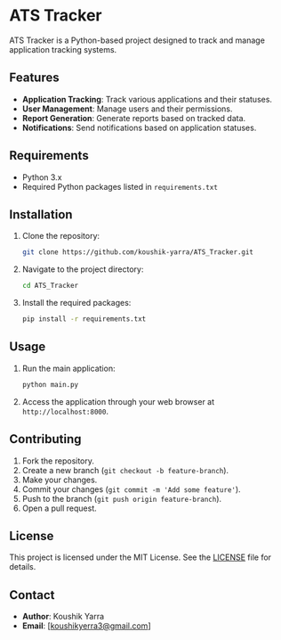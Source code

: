# ATS Tracker

ATS Tracker is a Python-based project designed to track and manage application tracking systems.

## Features

- **Application Tracking**: Track various applications and their statuses.
- **User Management**: Manage users and their permissions.
- **Report Generation**: Generate reports based on tracked data.
- **Notifications**: Send notifications based on application statuses.

## Requirements

- Python 3.x
- Required Python packages listed in `requirements.txt`

## Installation

1. Clone the repository:
    ```bash
    git clone https://github.com/koushik-yarra/ATS_Tracker.git
    ```
2. Navigate to the project directory:
    ```bash
    cd ATS_Tracker
    ```
3. Install the required packages:
    ```bash
    pip install -r requirements.txt
    ```

## Usage

1. Run the main application:
    ```bash
    python main.py
    ```
2. Access the application through your web browser at `http://localhost:8000`.

## Contributing

1. Fork the repository.
2. Create a new branch (`git checkout -b feature-branch`).
3. Make your changes.
4. Commit your changes (`git commit -m 'Add some feature'`).
5. Push to the branch (`git push origin feature-branch`).
6. Open a pull request.

## License

This project is licensed under the MIT License. See the [LICENSE](LICENSE) file for details.

## Contact

- **Author**: Koushik Yarra
- **Email**: [koushikyerra3@gmail.com]
